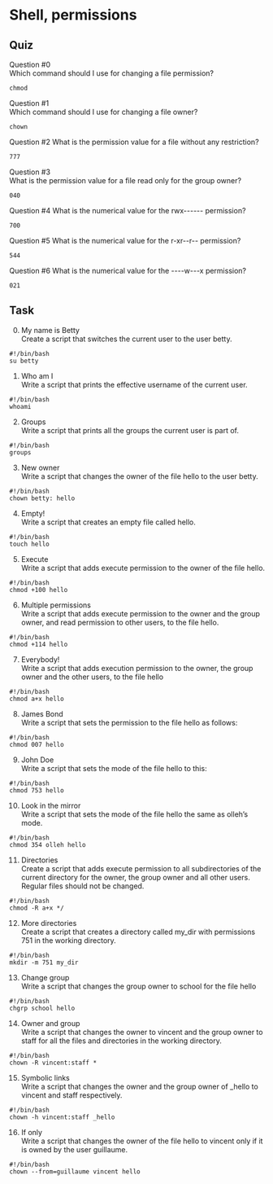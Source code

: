 # Shell, permissions

## Quiz

Question #0  
Which command should I use for changing a file permission?  
```
chmod  
```
Question #1  
Which command should I use for changing a file owner?
```
chown  
```
Question #2
What is the permission value for a file without any restriction?
```
777
```
Question #3  
What is the permission value for a file read only for the group owner?
```
040
```
Question #4
What is the numerical value for the rwx------ permission?
```
700
```
Question #5
What is the numerical value for the r-xr--r-- permission?
```
544
```
Question #6
What is the numerical value for the ----w---x permission?
```
021
```
## Task  

0. My name is Betty  
Create a script that switches the current user to the user betty.
```
#!/bin/bash
su betty
```
  
1. Who am I  
Write a script that prints the effective username of the current user.
```
#!/bin/bash
whoami
```

2. Groups  
Write a script that prints all the groups the current user is part of.
```
#!/bin/bash
groups
```

3. New owner  
Write a script that changes the owner of the file hello to the user betty.
```
#!/bin/bash
chown betty: hello
```

4. Empty!  
Write a script that creates an empty file called hello.
```
#!/bin/bash
touch hello
```

5. Execute  
Write a script that adds execute permission to the owner of the file hello.
```
#!/bin/bash
chmod +100 hello
```

6. Multiple permissions  
Write a script that adds execute permission to the owner and the group owner, and read permission to other users, to the file hello.
```
#!/bin/bash
chmod +114 hello
```

7. Everybody!  
Write a script that adds execution permission to the owner, the group owner and the other users, to the file hello
```
#!/bin/bash
chmod a+x hello
```

8. James Bond  
Write a script that sets the permission to the file hello as follows:
```
#!/bin/bash
chmod 007 hello
```

9. John Doe  
Write a script that sets the mode of the file hello to this:
```
#!/bin/bash
chmod 753 hello
```

10. Look in the mirror  
Write a script that sets the mode of the file hello the same as olleh’s mode.
```
#!/bin/bash
chmod 354 olleh hello
```

11. Directories  
Create a script that adds execute permission to all subdirectories of the current directory for the owner, the group owner and all other users. Regular files should not be changed.
```
#!/bin/bash
chmod -R a+x */
```

12. More directories  
Create a script that creates a directory called my_dir with permissions 751 in the working directory.
```
#!/bin/bash
mkdir -m 751 my_dir
```

13. Change group  
Write a script that changes the group owner to school for the file hello
```
#!/bin/bash
chgrp school hello
```

14. Owner and group  
Write a script that changes the owner to vincent and the group owner to staff for all the files and directories in the working directory.
```
#!/bin/bash
chown -R vincent:staff *
```

15. Symbolic links  
Write a script that changes the owner and the group owner of _hello to vincent and staff respectively.
```
#!/bin/bash
chown -h vincent:staff _hello
```

16. If only  
Write a script that changes the owner of the file hello to vincent only if it is owned by the user guillaume.
```
#!/bin/bash
chown --from=guillaume vincent hello
```
